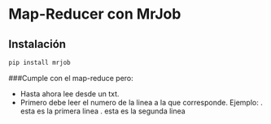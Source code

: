 # Map-Reducer con MrJob

## Instalación

```bash
pip install mrjob
```

###Cumple con el map-reduce pero:
+ Hasta ahora lee desde un txt.
+  Primero debe leer el numero de la linea a la que corresponde. Ejemplo:
  . esta es la primera linea
  . esta es la segunda linea

